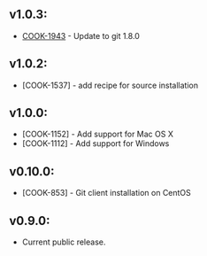 ## v1.0.3:

* [COOK-1943](http://tickets.opscode.com/browse/COOK-1943) - Update to 
  git 1.8.0

## v1.0.2:

* [COOK-1537] - add recipe for source installation

## v1.0.0:

* [COOK-1152] - Add support for Mac OS X
* [COOK-1112] - Add support for Windows

## v0.10.0:

* [COOK-853] - Git client installation on CentOS

## v0.9.0:

* Current public release.

